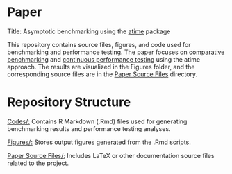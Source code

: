 # Paper

Title: Asymptotic benchmarking using the [atime](https://github.com/tdhock/atime) package


This repository contains source files, figures, and code used for benchmarking and performance testing. The paper focuses on [comparative benchmarking](https://github.com/DorisAmoakohene/atime-article/blob/main/codes/Comparative_Benchmarking_section.Rmd) and [continuous performance testing](https://github.com/DorisAmoakohene/atime-article/blob/main/codes/Continuous_and_Performance_Testing_Section.Rmd) using the atime approach. The results are visualized in the Figures folder, and the corresponding source files are in the [Paper Source Files](https://github.com/DorisAmoakohene/atime-article/tree/main/Paper%20source%20Files) directory.

# Repository Structure
[Codes/:](https://github.com/DorisAmoakohene/atime-article/tree/main/Figures) Contains R Markdown (.Rmd) files used for generating benchmarking results and performance testing analyses.

[Figures/:](https://github.com/DorisAmoakohene/atime-article/tree/main/Figures) Stores output figures generated from the .Rmd scripts.

[Paper Source Files/:](https://github.com/DorisAmoakohene/atime-article/tree/main/Paper%20source%20Files) Includes LaTeX or other documentation source files related to the project.
